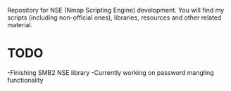 Repository for NSE (Nmap Scripting Engine) development. You will find my scripts (including non-official ones), libraries, resources and other related material. 

TODO
================
-Finishing SMB2 NSE library
-Currently working on password mangling functionality
